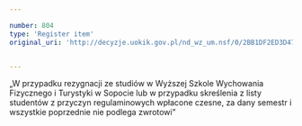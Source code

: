 ```yaml
---

number: 804
type: 'Register item'
original_uri: 'http://decyzje.uokik.gov.pl/nd_wz_um.nsf/0/2BB1DF2ED3D47077C12572DD003296D0?OpenDocument'


---
```


„W przypadku rezygnacji ze studiów w Wyższej Szkole Wychowania Fizycznego i Turystyki w Sopocie lub w przypadku skreślenia z listy studentów z przyczyn regulaminowych wpłacone czesne, za dany semestr i wszystkie poprzednie nie podlega zwrotowi”
